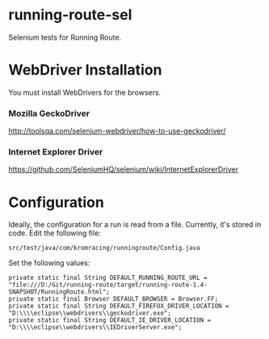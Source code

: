 # running-route-sel
Selenium tests for Running Route.

# WebDriver Installation
You must install WebDrivers for the browsers.

### Mozilla GeckoDriver
http://toolsqa.com/selenium-webdriver/how-to-use-geckodriver/

### Internet Explorer Driver
https://github.com/SeleniumHQ/selenium/wiki/InternetExplorerDriver

# Configuration
Ideally, the configuration for a run is read from a file.  Currently, it's stored in code.  Edit the following file:

`src/test/java/com/kromracing/runningroute/Config.java`

Set the following values:

```
private static final String DEFAULT_RUNNING_ROUTE_URL = "file:///D:/Git/running-route/target/running-route-1.4-SNAPSHOT/RunningRoute.html";
private static final Browser DEFAULT_BROWSER = Browser.FF;
private static final String DEFAULT_FIREFOX_DRIVER_LOCATION = "D:\\\\eclipse\\webdrivers\\geckodriver.exe";
private static final String DEFAULT_IE_DRIVER_LOCATION = "D:\\\\eclipse\\webdrivers\\IEDriverServer.exe";
```
